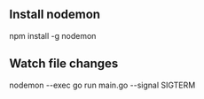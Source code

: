 ## Install nodemon
npm install -g nodemon

## Watch file changes
nodemon --exec go run main.go --signal SIGTERM
